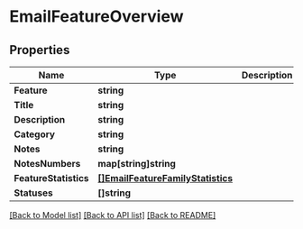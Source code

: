 # EmailFeatureOverview

## Properties

Name | Type | Description | Notes
------------ | ------------- | ------------- | -------------
**Feature** | **string** |  | 
**Title** | **string** |  | [optional] 
**Description** | **string** |  | [optional] 
**Category** | **string** |  | [optional] 
**Notes** | **string** |  | [optional] 
**NotesNumbers** | **map[string]string** |  | [optional] 
**FeatureStatistics** | [**[]EmailFeatureFamilyStatistics**](EmailFeatureFamilyStatistics) |  | [optional] 
**Statuses** | **[]string** |  | 

[[Back to Model list]](../README#documentation-for-models) [[Back to API list]](../README#documentation-for-api-endpoints) [[Back to README]](../README)


